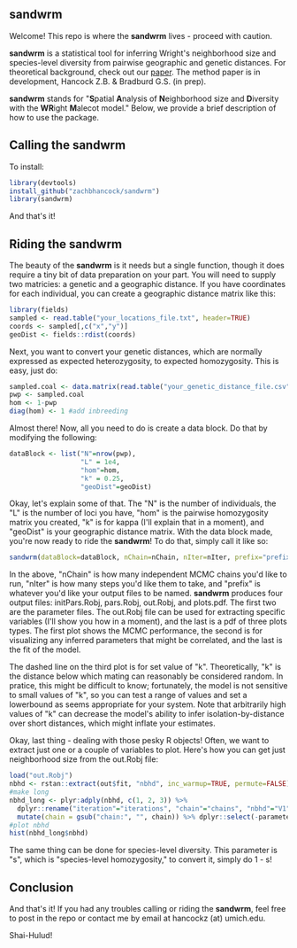 ## sandwrm

Welcome! This repo is where the **sandwrm** lives - proceed with caution. 

**sandwrm** is a statistical tool for inferring Wright's neighborhood size and species-level diversity from pairwise geographic and genetic distances. For theoretical background, check out our [paper](https://academic.oup.com/genetics/article/227/4/iyae094/7691213). The method paper is in development, Hancock Z.B. & Bradburd G.S. (in prep). 

**sandwrm** stands for "**S**patial **A**nalysis of **N**eighborhood size and **D**iversity with the **WR**ight **M**alecot model." Below, we provide a brief description of how to use the package. 

## Calling the sandwrm 

To install:

```r
library(devtools)
install_github("zachbhancock/sandwrm")
library(sandwrm)
```

And that's it!

## Riding the sandwrm

The beauty of the **sandwrm** is it needs but a single function, though it does require a tiny bit of data preparation on your part. You will need to supply two matricies: a genetic and a geographic distance. If you have coordinates for each individual, you can create a geographic distance matrix like this:

```r
library(fields)
sampled <- read.table("your_locations_file.txt", header=TRUE)
coords <- sampled[,c("x","y")]
geoDist <- fields::rdist(coords)
```

Next, you want to convert your genetic distances, which are normally expressed as expected heterozygosity, to expected homozygosity. This is easy, just do:

```r
sampled.coal <- data.matrix(read.table("your_genetic_distance_file.csv", header=TRUE))  
pwp <- sampled.coal
hom <- 1-pwp
diag(hom) <- 1 #add inbreeding
```

Almost there! Now, all you need to do is create a data block. Do that by modifying the following:

```r
dataBlock <- list("N"=nrow(pwp),
                  "L" = 1e4,
                  "hom"=hom,
                  "k" = 0.25,
                  "geoDist"=geoDist)
```

Okay, let's explain some of that. The "N" is the number of individuals, the "L" is the number of loci you have, "hom" is the pairwise homozygosity matrix you created, "k" is for kappa (I'll explain that in a moment), and "geoDist" is your geographic distance matrix. With the data block made, you're now ready to ride the **sandwrm**! To do that, simply call it like so:

```r
sandwrm(dataBlock=dataBlock, nChain=nChain, nIter=nIter, prefix="prefix")
```

In the above, "nChain" is how many independent MCMC chains you'd like to run, "nIter" is how many steps you'd like them to take, and "prefix" is whatever you'd like your output files to be named. **sandwrm** produces four output files: initPars.Robj, pars.Robj, out.Robj, and plots.pdf. The first two are the parameter files. The out.Robj file can be used for extracting specific variables (I'll show you how in a moment), and the last is a pdf of three plots types. The first plot shows the MCMC performance, the second is for visualizing any inferred parameters that might be correlated, and the last is the fit of the model. 

The dashed line on the third plot is for set value of "k". Theoretically, "k" is the distance below which mating can reasonably be considered random. In pratice, this might be difficult to know; fortunately, the model is not sensitive to small values of "k", so you can test a range of values and set a lowerbound as seems appropriate for your system. Note that arbitrarily high values of "k" can decrease the model's ability to infer isolation-by-distance over short distances, which might inflate your estimates. 

Okay, last thing - dealing with those pesky R objects! Often, we want to extract just one or a couple of variables to plot. Here's how you can get just neighborhood size from the out.Robj file:

```r
load("out.Robj")
nbhd <- rstan::extract(out$fit, "nbhd", inc_warmup=TRUE, permute=FALSE)
#make long
nbhd_long <- plyr:adply(nbhd, c(1, 2, 3)) %>% 
  dplyr::rename("iteration"="iterations", "chain"="chains", "nbhd"="V1") %>%
  mutate(chain = gsub("chain:", "", chain)) %>% dplyr::select(-parameters)
#plot nbhd
hist(nbhd_long$nbhd)
```

The same thing can be done for species-level diversity. This parameter is "s", which is "species-level homozygosity," to convert it, simply do 1 - s! 

## Conclusion

And that's it! If you had any troubles calling or riding the **sandwrm**, feel free to post in the repo or contact me by email at hancockz (at) umich.edu. 

Shai-Hulud! 
